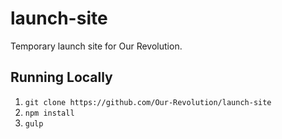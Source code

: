# launch-site
Temporary launch site for Our Revolution.

## Running Locally
1. `git clone https://github.com/Our-Revolution/launch-site`
2. `npm install`
3. `gulp`
